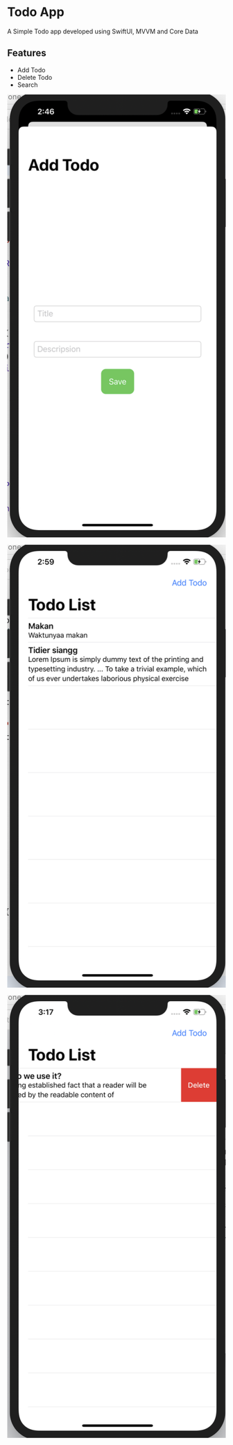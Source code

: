 # Todo App
A Simple Todo app developed using SwiftUI, MVVM and Core Data

## Features
* Add Todo <br/>
* Delete Todo <br/>
* Search <br/>


![alt text](https://github.com/wanharaderta/Todolist-mvvm/blob/master/Todolist/Assets.xcassets/Screen%20Shot%202020-05-23%20at%2014.46.12.imageset/Screen%20Shot%202020-05-23%20at%2014.46.12.png)

![alt text](https://github.com/wanharaderta/Todolist-mvvm/blob/master/Todolist/Assets.xcassets/Screen%20Shot%202020-05-23%20at%2014.59.14.imageset/Screen%20Shot%202020-05-23%20at%2014.59.14.png)

![alt text](https://github.com/wanharaderta/Todolist-mvvm/blob/master/Todolist/Assets.xcassets/Screen%20Shot%202020-05-23%20at%2015.17.50.imageset/Screen%20Shot%202020-05-23%20at%2015.17.50.png)
